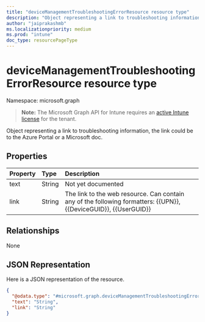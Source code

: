 ```yaml
---
title: "deviceManagementTroubleshootingErrorResource resource type"
description: "Object representing a link to troubleshooting information, the link could be to the Azure Portal or a Microsoft doc."
author: "jaiprakashmb"
ms.localizationpriority: medium
ms.prod: "intune"
doc_type: resourcePageType
---
```


# deviceManagementTroubleshootingErrorResource resource type

Namespace: microsoft.graph

> **Note:** The Microsoft Graph API for Intune requires an [active Intune license](https://go.microsoft.com/fwlink/?linkid=839381) for the tenant.

Object representing a link to troubleshooting information, the link could be to the Azure Portal or a Microsoft doc.

## Properties
|Property|Type|Description|
|:---|:---|:---|
|text|String|Not yet documented|
|link|String|The link to the web resource. Can contain any of the following formatters: {{UPN}}, {{DeviceGUID}}, {{UserGUID}}|

## Relationships
None

## JSON Representation
Here is a JSON representation of the resource.
<!-- {
  "blockType": "resource",
  "@odata.type": "microsoft.graph.deviceManagementTroubleshootingErrorResource"
}
-->
``` json
{
  "@odata.type": "#microsoft.graph.deviceManagementTroubleshootingErrorResource",
  "text": "String",
  "link": "String"
}
```
